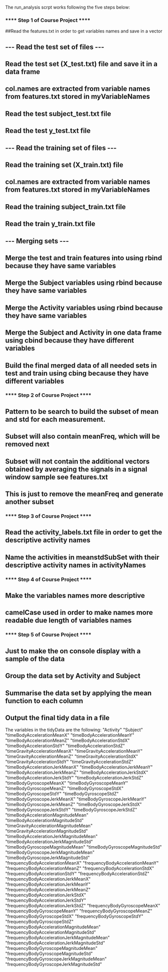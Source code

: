 The run_analysis scrpt works following the five steps below:

### **** Step 1 of Course Project **** ###

##Read the features.txt in order to get variables names and save in a vector
## --- Read the test set of files --- ###
## Read the test set (X_test.txt) file and save it in a data frame
## col.names are extracted from variable names from features.txt stored in myVariableNames
## Read the test subject_test.txt file 
## Read the test y_test.txt file


## --- Read the training set of files --- ###
## Read the training set (X_train.txt) file
## col.names are extracted from variable names from features.txt stored in myVariableNames
## Read the training subject_train.txt file 
## Read the train y_train.txt file


## --- Merging sets --- ##
## Merge the test and train features into using rbind because they have same variables 
## Merge the Subject variables using rbind because they have same variables
## Merge the Activity variables using rbind because they have same variables
## Merge the Subject and Activity in one data frame using cbind because they have different variables
## Build the final merged data of all needed sets in test and train using cbing because they have different variables


### **** Step 2 of Course Project **** ###

## Pattern to be search to build the subset of mean and std for each measurement.


## Subset will also contain meanFreq, which will be removed next
## Subset will not contain the additional vectors obtained by averaging the signals in a signal window sample see features.txt
## This is just to remove the meanFreq and generate another subset

### **** Step 3 of Course Project **** ###

## Read the activity_labels.txt file in order to get the descriptive activity names
## Name the activities in meanstdSubSet with their descriptive activity names in activityNames

### **** Step 4 of Course Project **** ###

## Make the variables names more descriptive
## camelCase used in order to make names more readable due length of variables names


### **** Step 5 of Course Project **** ###

## Just to make the on console display with a sample of the data
## Group the data set by Activity and Subject
## Summarise the data set by applying the mean function to each column
## Output the final tidy data in a file

The variables in the tidyData are the following:
"Activity"
"Subject"
"timeBodyAccelerationMeanX"
"timeBodyAccelerationMeanY"
"timeBodyAccelerationMeanZ"
"timeBodyAccelerationStdX"
"timeBodyAccelerationStdY"
"timeBodyAccelerationStdZ"
"timeGravityAccelerationMeanX"
"timeGravityAccelerationMeanY"
"timeGravityAccelerationMeanZ"
"timeGravityAccelerationStdX"
"timeGravityAccelerationStdY"
"timeGravityAccelerationStdZ"
"timeBodyAccelerationJerkMeanX"
"timeBodyAccelerationJerkMeanY"
"timeBodyAccelerationJerkMeanZ"
"timeBodyAccelerationJerkStdX"
"timeBodyAccelerationJerkStdY"
"timeBodyAccelerationJerkStdZ"
"timeBodyGyroscopeMeanX"
"timeBodyGyroscopeMeanY"
"timeBodyGyroscopeMeanZ"
"timeBodyGyroscopeStdX"
"timeBodyGyroscopeStdY"
"timeBodyGyroscopeStdZ"
"timeBodyGyroscopeJerkMeanX"
"timeBodyGyroscopeJerkMeanY"
"timeBodyGyroscopeJerkMeanZ"
"timeBodyGyroscopeJerkStdX"
"timeBodyGyroscopeJerkStdY"
"timeBodyGyroscopeJerkStdZ"
"timeBodyAccelerationMagnitudeMean"
"timeBodyAccelerationMagnitudeStd"
"timeGravityAccelerationMagnitudeMean"
"timeGravityAccelerationMagnitudeStd"
"timeBodyAccelerationJerkMagnitudeMean"
"timeBodyAccelerationJerkMagnitudeStd"
"timeBodyGyroscopeMagnitudeMean"
"timeBodyGyroscopeMagnitudeStd"
"timeBodyGyroscopeJerkMagnitudeMean"
"timeBodyGyroscopeJerkMagnitudeStd"
"frequencyBodyAccelerationMeanX"
"frequencyBodyAccelerationMeanY"
"frequencyBodyAccelerationMeanZ"
"frequencyBodyAccelerationStdX"
"frequencyBodyAccelerationStdY"
"frequencyBodyAccelerationStdZ"
"frequencyBodyAccelerationJerkMeanX"
"frequencyBodyAccelerationJerkMeanY"
"frequencyBodyAccelerationJerkMeanZ"
"frequencyBodyAccelerationJerkStdX"
"frequencyBodyAccelerationJerkStdY"
"frequencyBodyAccelerationJerkStdZ"
"frequencyBodyGyroscopeMeanX"
"frequencyBodyGyroscopeMeanY"
"frequencyBodyGyroscopeMeanZ"
"frequencyBodyGyroscopeStdX"
"frequencyBodyGyroscopeStdY"
"frequencyBodyGyroscopeStdZ"
"frequencyBodyAccelerationMagnitudeMean"
"frequencyBodyAccelerationMagnitudeStd"
"frequencyBodyAccelerationJerkMagnitudeMean"
"frequencyBodyAccelerationJerkMagnitudeStd"
"frequencyBodyGyroscopeMagnitudeMean"
"frequencyBodyGyroscopeMagnitudeStd"
"frequencyBodyGyroscopeJerkMagnitudeMean"
"frequencyBodyGyroscopeJerkMagnitudeStd"